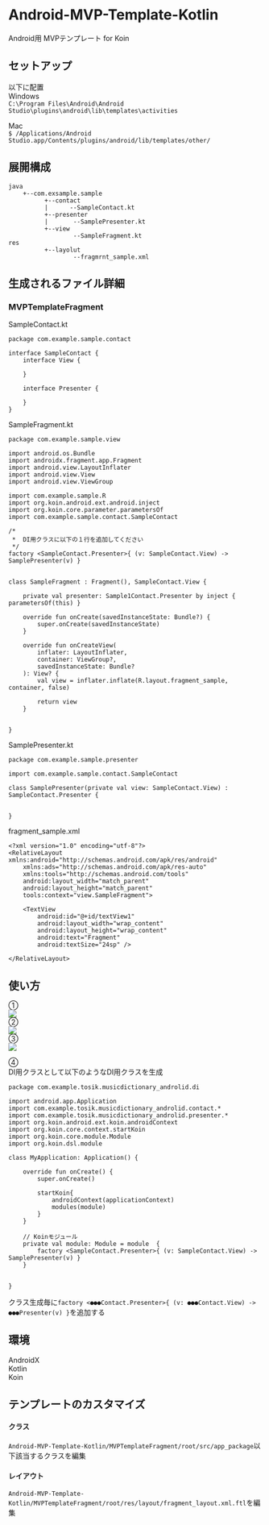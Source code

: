 # Android-MVP-Template-Kotlin
Android用 MVPテンプレート for Koin
## セットアップ
以下に配置  
Windows  
```C:\Program Files\Android\Android Studio\plugins\android\lib\templates\activities```

Mac  
```$ /Applications/Android Studio.app/Contents/plugins/android/lib/templates/other/```

## 展開構成
```
java
    +--com.exsample.sample
          +--contact  
          |      --SampleContact.kt  
          +--presenter  
          |       --SamplePresenter.kt  
          +--view  
                  --SampleFragment.kt  
res
          +--layolut
                  --fragmrnt_sample.xml
  ```
  
##  生成されるファイル詳細
###  MVPTemplateFragment 
SampleContact.kt  
```
package com.example.sample.contact

interface SampleContact {
    interface View {

    }

    interface Presenter {

    }
}
```

SampleFragment.kt  

```
package com.example.sample.view

import android.os.Bundle
import androidx.fragment.app.Fragment
import android.view.LayoutInflater
import android.view.View
import android.view.ViewGroup

import com.example.sample.R
import org.koin.android.ext.android.inject
import org.koin.core.parameter.parametersOf
import com.example.sample.contact.SampleContact

/*
 *  DI用クラスに以下の１行を追加してください
 */
factory <SampleContact.Presenter>{ (v: SampleContact.View) -> SamplePresenter(v) }


class SampleFragment : Fragment(), SampleContact.View {

    private val presenter: Sample1Contact.Presenter by inject { parametersOf(this) }

    override fun onCreate(savedInstanceState: Bundle?) {
        super.onCreate(savedInstanceState)
    }

    override fun onCreateView(
        inflater: LayoutInflater,
        container: ViewGroup?,
        savedInstanceState: Bundle?
    ): View? {
        val view = inflater.inflate(R.layout.fragment_sample, container, false)

        return view
    }


}
```

SamplePresenter.kt  
```
package com.example.sample.presenter

import com.example.sample.contact.SampleContact

class SamplePresenter(private val view: SampleContact.View) : SampleContact.Presenter {


}
```

fragment_sample.xml
```
<?xml version="1.0" encoding="utf-8"?>
<RelativeLayout xmlns:android="http://schemas.android.com/apk/res/android"
    xmlns:ads="http://schemas.android.com/apk/res-auto"
    xmlns:tools="http://schemas.android.com/tools"
    android:layout_width="match_parent"
    android:layout_height="match_parent"
    tools:context="view.SampleFragment">

    <TextView
        android:id="@+id/textView1"
        android:layout_width="wrap_content"
        android:layout_height="wrap_content"
        android:text="Fragment"
        android:textSize="24sp" />

</RelativeLayout>
```

## 使い方
➀  
![](https://github.com/teaTreeTree/Android-MVP-Template-Kotlin/blob/master/MVPTemplateFragment/screenshot/01.png)  
➁  
![](https://github.com/teaTreeTree/Android-MVP-Template-Kotlin/blob/master/MVPTemplateFragment/screenshot/02.png)  
➂  
![](https://github.com/teaTreeTree/Android-MVP-Template-Kotlin/blob/master/MVPTemplateFragment/screenshot/03.png)

④  
DI用クラスとして以下のようなDI用クラスを生成  
```
package com.example.tosik.musicdictionary_androlid.di

import android.app.Application
import com.example.tosik.musicdictionary_androlid.contact.*
import com.example.tosik.musicdictionary_androlid.presenter.*
import org.koin.android.ext.koin.androidContext
import org.koin.core.context.startKoin
import org.koin.core.module.Module
import org.koin.dsl.module

class MyApplication: Application() {

    override fun onCreate() {
        super.onCreate()

        startKoin{
            androidContext(applicationContext)
            modules(module)
        }
    }

    // Koinモジュール
    private val module: Module = module  {
        factory <SampleContact.Presenter>{ (v: SampleContact.View) -> SamplePresenter(v) }
    }


}
```
クラス生成毎に```factory <●●●Contact.Presenter>{ (v: ●●●Contact.View) -> ●●●Presenter(v) }```を追加する  
##  環境
AndroidX  
Kotlin  
Koin

##  テンプレートのカスタマイズ
####  クラス
```Android-MVP-Template-Kotlin/MVPTemplateFragment/root/src/app_package```以下該当するクラスを編集  
#### レイアウト
```Android-MVP-Template-Kotlin/MVPTemplateFragment/root/res/layout/fragment_layout.xml.ftl```を編集
